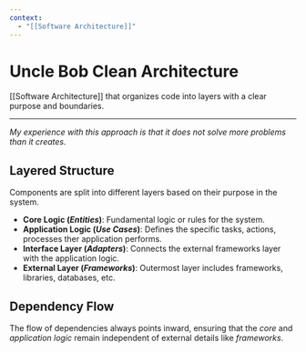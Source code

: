 ```yaml
---
context:
  - "[[Software Architecture]]"
---
```


# Uncle Bob Clean Architecture

[[Software Architecture]] that organizes code into layers with a clear purpose and boundaries.

---

_My experience with this approach is that it does not solve more problems than it creates._

## Layered Structure

Components are split into different layers based on their purpose in the system.

- **Core Logic (_Entities_)**: Fundamental logic or rules for the system.
- **Application Logic (_Use Cases_)**: Defines the specific tasks, actions, processes ther application performs.
- **Interface Layer (_Adapters_)**: Connects the external frameworks layer with the application logic.
- **External Layer (_Frameworks_)**: Outermost layer includes frameworks, libraries, databases, etc.

## Dependency Flow

The flow of dependencies always points inward, ensuring that the _core_ and _application logic_ remain independent of external details like _frameworks_.
